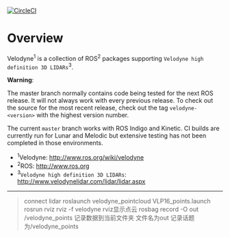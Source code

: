 [![CircleCI](https://circleci.com/gh/ros-drivers/velodyne.svg?style=svg)](https://circleci.com/gh/ros-drivers/velodyne)

Overview
========

Velodyne<sup>1</sup> is a collection of ROS<sup>2</sup> packages supporting `Velodyne high
definition 3D LIDARs`<sup>3</sup>.

**Warning**:

  The master branch normally contains code being tested for the next
  ROS release.  It will not always work with every previous release.
  To check out the source for the most recent release, check out the
  tag `velodyne-<version>` with the highest version number.

The current ``master`` branch works with ROS Indigo and Kinetic.
CI builds are currently run for Lunar and Melodic but extensive
testing has not been completed in those environments.

- <sup>1</sup>Velodyne: http://www.ros.org/wiki/velodyne
- <sup>2</sup>ROS: http://www.ros.org
- <sup>3</sup>`Velodyne high definition 3D LIDARs`: http://www.velodynelidar.com/lidar/lidar.aspx

---

> connect lidar
> roslaunch velodyne_pointcloud VLP16_points.launch
> rosrun rviz rviz -f velodyne            rviz显示点云
> rosbag record -O out /velodyne_points   记录数据到当前文件夹 文件名为out 记录话题为/velodyne_points